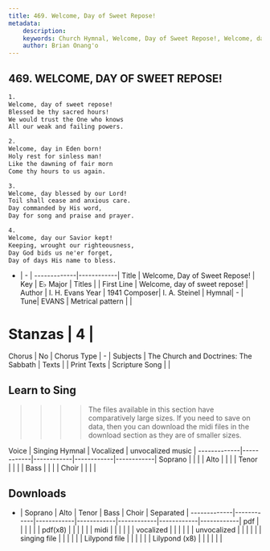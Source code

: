 ```yaml
---
title: 469. Welcome, Day of Sweet Repose!
metadata:
    description: 
    keywords: Church Hymnal, Welcome, Day of Sweet Repose!, Welcome, day of sweet repose!, 
    author: Brian Onang'o
---
```



## 469. WELCOME, DAY OF SWEET REPOSE!

```txt
1.
Welcome, day of sweet repose!
Blessed be thy sacred hours!
We would trust the One who knows
All our weak and failing powers.

2.
Welcome, day in Eden born!
Holy rest for sinless man!
Like the dawning of fair morn
Come thy hours to us again.

3.
Welcome, day blessed by our Lord!
Toil shall cease and anxious care.
Day commanded by His word,
Day for song and praise and prayer.

4.
Welcome, day our Savior kept!
Keeping, wrought our righteousness,
Day God bids us ne'er forget,
Day of days His name to bless.
```

- |   -  |
-------------|------------|
Title | Welcome, Day of Sweet Repose! |
Key | E♭ Major |
Titles |  |
First Line | Welcome, day of sweet repose! |
Author | I. H. Evans
Year | 1941
Composer| I. A. Steinel |
Hymnal|  - |
Tune| EVANS |
Metrical pattern | |
# Stanzas | 4 |
Chorus | No |
Chorus Type | - |
Subjects | The Church and Doctrines: The Sabbath |
Texts |  |
Print Texts | 
Scripture Song |  |
  
## Learn to Sing

>>>> The files available in this section have comparatively large sizes. If you need to save on data, then you can download the midi files in the download section as they are of smaller sizes.

Voice |  Singing Hymnal | Vocalized | unvocalized music |
-------------|------------|------------|------------|------------|
Soprano | | | |
Alto | | | |
Tenor | | | |
Bass | | | |
Choir | | | |

## Downloads

- |  Soprano | Alto | Tenor | Bass | Choir | Separated |
-------------|------------|------------|------------|------------|------------|------------|
pdf | | | | | |
pdf(x8) | | | | | |
midi | | | | | |
vocalized | | | | | |
unvocalized | | | | | |
singing file | | | | | |
Lilypond file | | | | | |
Lilypond (x8) | | | | | |
  